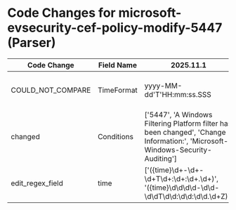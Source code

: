 # Code Changes for microsoft-evsecurity-cef-policy-modify-5447 (Parser)

| Code Change | Field Name | 2025.11.1 | 2025.12.1 |
|-------------|------------|-----------|------------|
| COULD_NOT_COMPARE | TimeFormat | yyyy-MM-dd'T'HH:mm:ss.SSS | ["yyyy-MM-dd'T'HH:mm:ss.SSS", 'MM/dd/yyyy hh:mm:ss a'] |
| changed | Conditions | ['5447', 'A Windows Filtering Platform filter has been changed', 'Change Information:', 'Microsoft-Windows-Security-Auditing'] | ['5447', 'A Windows Filtering Platform filter has been changed'] |
| edit_regex_field | time | ['({time}\d+-\d+-\d+T\d+:\d+:\d+\.\d+)', '({time}\d\d\d\d-\d\d-\d\dT\d\d:\d\d:\d\d\.\d+Z)'] | ['({time}\d+-\d+-\d+T\d+:\d+:\d+\.\d+)', '({time}\d+\/\d+\/\d\d\d\d \d+:\d+:\d+ (?:(?i)am|pm))', '({time}\d\d\d\d-\d\d-\d\dT\d\d:\d\d:\d\d\.\d+Z)'] |